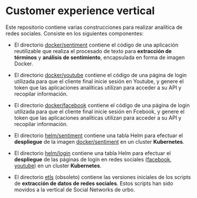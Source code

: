# Customer experience vertical

Este repositorio contiene varias construcciones para realizar analítica de redes sociales. Consiste en los siguientes componentes:

- El directorio [docker/sentiment](docker/sentiment) contiene el código de una aplicación reutilizable que realiza el procesado de texto para **extracción de términos** y **análisis de sentimiento**, encapsulada en forma de imagen Docker.

- El directorio [docker/youtube](docker/youtube) contiene el código de una página de login utilizada para que el cliente final inicie sesión en Youtube, y genere el token que las aplicaciones analíticas utilizan para acceder a su API y recopilar información.

- El directorio [docker/facebook](docker/facebook) contiene el código de una página de login utilizada para que el cliente final inicie sesión en Fcebook, y genere el token que las aplicaciones analíticas utilizan para acceder a su API y recopilar información.

- El directorio [helm/sentiment](helm/sentiment) contiene una tabla Helm para efectuar el **despliegue** de la imagen [docker/sentiment](docker/sentiment) en un cluster **Kubernetes**.

- El directorio [helm/login](helm/login) contiene una tabla Helm para efectuar el **despliegue** de las páginas de login en redes sociales ([facebook](docker/facebook), [youtube](docker/youtube)) en un cluster **Kubernetes**.

- El directorio [etls](etls) (obsoleto) contiene las versiones iniciales de los scripts de **extracción de datos de redes sociales**. Estos scripts han sido movidos a la vertical de Social Networks de urbo.
